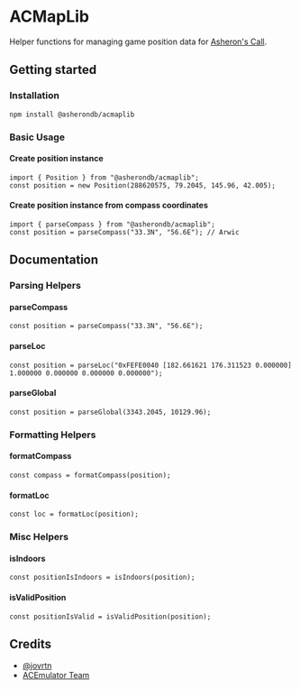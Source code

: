 # ACMapLib

Helper functions for managing game position data for [Asheron's Call](https://en.wikipedia.org/wiki/Asheron%27s_Call).

## Getting started

### Installation

```
npm install @asherondb/acmaplib
```

### Basic Usage

#### Create position instance

```
import { Position } from "@asherondb/acmaplib";
const position = new Position(288620575, 79.2045, 145.96, 42.005);
```

#### Create position instance from compass coordinates

```
import { parseCompass } from "@asherondb/acmaplib";
const position = parseCompass("33.3N", "56.6E"); // Arwic
```

## Documentation

### Parsing Helpers

#### parseCompass

```
const position = parseCompass("33.3N", "56.6E");
```

#### parseLoc

```
const position = parseLoc("0xFEFE0040 [182.661621 176.311523 0.000000] 1.000000 0.000000 0.000000 0.000000");
```

#### parseGlobal

```
const position = parseGlobal(3343.2045, 10129.96);
```

### Formatting Helpers

#### formatCompass

```
const compass = formatCompass(position);
```

#### formatLoc

```
const loc = formatLoc(position);
```

### Misc Helpers

#### isIndoors

```
const positionIsIndoors = isIndoors(position);
```

#### isValidPosition

```
const positionIsValid = isValidPosition(position);
```

## Credits

- [@jovrtn](https://www.github.com/jovrtn)
- [ACEmulator Team](https://emulator.ac)
